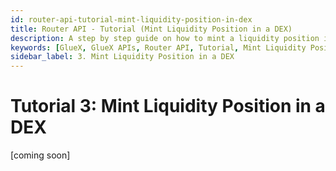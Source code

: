 ```yaml
---
id: router-api-tutorial-mint-liquidity-position-in-dex
title: Router API - Tutorial (Mint Liquidity Position in a DEX)
description: A step by step guide on how to mint a liquidity position in a DEX using the GlueX Router API
keywords: [GlueX, GlueX APIs, Router API, Tutorial, Mint Liquidity Position in a DEX, Mint, Liquidity, Position, DEX]
sidebar_label: 3. Mint Liquidity Position in a DEX
---
```


<head>
    <!-- Open graph -->
    <meta property="og:title" content="Router API - Tutorial (Mint Liquidity Position in a DEX) | GlueX Protocol" />
    <meta property="og:description" content="A step by step guide on how to mint a liquidity position in a DEX using the GlueX Router API" />
    <!-- Twitter -->
    <meta name="twitter:title" content="Router API - Tutorial (Mint Liquidity Position in a DEX) | GlueX Protocol" />
    <meta name="twitter:description" content="A step by step guide on how to mint a liquidity position in a DEX using the GlueX Router API" />
</head>

# Tutorial 3: Mint Liquidity Position in a DEX

[coming soon]
